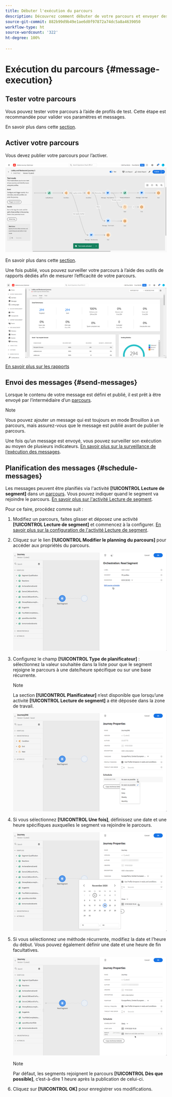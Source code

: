 ```yaml
---
title: Débuter l'exécution du parcours
description: Découvrez comment débuter de votre parcours et envoyer des messages
source-git-commit: 882b99d9b49e1ae6d0f97872a74dc5a8a4639050
workflow-type: ht
source-wordcount: '322'
ht-degree: 100%

---
```



# Exécution du parcours {#message-execution}

## Tester votre parcours

Vous pouvez tester votre parcours à l’aide de profils de test. Cette étape est recommandée pour valider vos paramètres et messages.

En savoir plus dans cette [section](testing-the-journey.md).

## Activer votre parcours

Vous devez publier votre parcours pour l’activer.

![](assets/jo-journeyuc2_32bis.png)

En savoir plus dans cette [section](publishing-the-journey.md).


Une fois publié, vous pouvez surveiller votre parcours à l’aide des outils de rapports dédiés afin de mesurer l’efficacité de votre parcours.

![](assets/jo-dynamic_report_journey_12.png)

[En savoir plus sur les rapports](../reports/live-report.md)

## Envoi des messages {#send-messages}

Lorsque le contenu de votre message est défini et publié, il est prêt à être envoyé par l’intermédiaire d’un [parcours](journey.md).

>[!NOTE]
>
>Vous pouvez ajouter un message qui est toujours en mode Brouillon à un parcours, mais assurez-vous que le message est publié avant de publier le parcours.

Une fois qu’un message est envoyé, vous pouvez surveiller son exécution au moyen de plusieurs indicateurs. [En savoir plus sur la surveillance de l’exécution des messages](../message-monitoring.md).

## Planification des messages {#schedule-messages}

Les messages peuvent être planifiés via l&#39;activité **[!UICONTROL Lecture de segment]** dans un [parcours](journey.md). Vous pouvez indiquer quand le segment va rejoindre le parcours. [En savoir plus sur l&#39;activité Lecture de segment](read-segment.md).

Pour ce faire, procédez comme suit :

1. Modifiez un parcours, faites glisser et déposez une activité **[!UICONTROL Lecture de segment]** et commencez à la configurer. [En savoir plus sur la configuration de l&#39;activité Lecture de segment](read-segment.md#configuring-segment-trigger-activity).

1. Cliquez sur le lien **[!UICONTROL Modifier le planning du parcours]** pour accéder aux propriétés du parcours.

   ![](assets/message-read-segment-schedule.png)

1. Configurez le champ **[!UICONTROL Type de planificateur]** : sélectionnez la valeur souhaitée dans la liste pour que le segment rejoigne le parcours à une date/heure spécifique ou sur une base récurrente.

   >[!NOTE]
   >
   >La section **[!UICONTROL Planificateur]** n’est disponible que lorsqu’une activité **[!UICONTROL Lecture de segment]** a été déposée dans la zone de travail.

   ![](assets/message-read-segment-scheduler.png)

1. Si vous sélectionnez **[!UICONTROL Une fois]**, définissez une date et une heure spécifiques auxquelles le segment va rejoindre le parcours.

   ![](assets/message-read-segment-scheduler-once.png)

1. Si vous sélectionnez une méthode récurrente, modifiez la date et l’heure du début. Vous pouvez également définir une date et une heure de fin facultatives.

   ![](assets/message-read-segment-scheduler-daily.png)

   >[!NOTE]
   >
   >Par défaut, les segments rejoignent le parcours **[!UICONTROL Dès que possible]**, c’est-à-dire 1 heure après la publication de celui-ci.

1. Cliquez sur **[!UICONTROL OK]** pour enregistrer vos modifications.

<!--Unitary messages that are triggered by an event within a journey cannot be scheduled.-->
